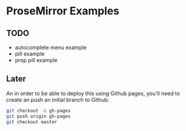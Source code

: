 # ProseMirror Examples

## TODO

- autocomplete menu example
- pill example
- prop pill example


## Later
An in order to be able to deploy this using Github pages, you'll need to create an push an initial branch to Github:

```sh
git checkout -b gh-pages
git push origin gh-pages
git checkout master
```
